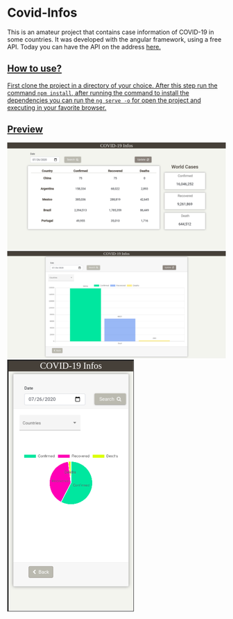 # Covid-Infos

This is an amateur project that contains case information of COVID-19 in some countries. It was developed with the angular framework, using a free API. Today you can have the API on the address <a href="https://documenter.getpostman.com/view/10808728/SzS8rjbc?version=latest#81447902-b68a-4e79-9df9-1b371905e9fa">here.

## How to use?
First clone the project in a directory of your choice. After this step run the command ```npm install```, after running the command to install the dependencies you can run the ```ng serve -o``` for open the project and executing in your favorite browser.

## Preview
<img src="https://github.com/Gustavo-Ao/covid-19/blob/master/src/assets/img/screenTable.png">
<img src="https://github.com/Gustavo-Ao/covid-19/blob/master/src/assets/img/screenChart.png">
<img src="https://github.com/Gustavo-Ao/covid-19/blob/master/src/assets/img/screenChartMobile.png">
